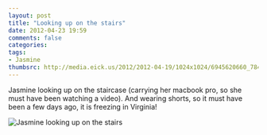 ```yaml
---
layout: post
title: "Looking up on the stairs"
date: 2012-04-23 19:59
comments: false
categories: 
tags:
- Jasmine
thumbsrc: http://media.eick.us/2012/2012-04-19/1024x1024/6945620660_784d78ec77_o.jpg
---
```

Jasmine looking up on the staircase (carrying her macbook pro, so she must have been watching a video).  And wearing shorts, so it must have been a few days ago, it is freezing in Virginia!



![Jasmine looking up on the stairs](http://media.eick.us/media/photographs/2012/2012-04-19/6945620660_784d78ec77_o.jpg)

